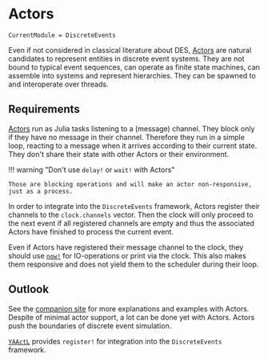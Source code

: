 # Actors

```@meta
CurrentModule = DiscreteEvents
```

Even if not considered in classical literature about DES, [Actors](https://en.wikipedia.org/wiki/Actor_model) are natural candidates to represent entities in discrete event systems. They are not bound to typical event sequences, can operate as finite state machines, can assemble into systems and represent hierarchies. They can be spawned to and interoperate over threads.

## Requirements

[Actors](https://pbayer.github.io/DiscreteEventsCompanion.jl/dev/actors/#An-Operational-Definition) run as Julia tasks listening to a (message) channel. They block only if they have no message in their channel. Therefore they run in a simple loop, reacting to a message when it arrives according to their current state. They don't share their state with other Actors or their environment.

!!! warning "Don't use `delay!` or `wait!` with Actors"

    Those are blocking operations and will make an actor non-responsive, just as a process.

In order to integrate into the `DiscreteEvents` framework, Actors  register their channels to the `clock.channels` vector. Then the clock will only proceed to the next event if all registered channels are empty and thus the associated Actors have finished to process the current event.

Even if Actors have registered their message channel to the clock, they should use [`now!`](@ref) for IO-operations or print via the clock. This also makes them responsive and does not yield them to the scheduler during their loop.

## Outlook

See the [companion site](https://pbayer.github.io/DiscreteEventsCompanion.jl/dev/actors/) for more explanations and examples with Actors. Despite of minimal actor support, a lot can be done yet with Actors. Actors push the boundaries of discrete event simulation.

[`YAActL`](https://pbayer.github.io/YAActL.jl/dev/) provides `register!` for integration into the `DiscreteEvents` framework.
